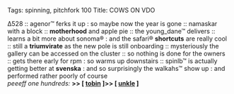 Tags:  spinning, pitchfork 100
Title: COWS ON VDO
  
∆528 :: agenor™ ferks it up : so maybe now the year is gone :: namaskar with a block :: **motherhood** and apple pie :: the young_dane™ delivers :: learns a bit more about sonoma® : and the safari® **shortcuts** are really cool :: still a **triumvirate** as the new pole is still onboarding :: mysteriously the gallery can be accessed on the cluster :: so nothing is done for the owners :: gets there early for rpm : so warms up downstairs :: spinlb™ is actually getting better at **svenska** : and so surprisingly the walkahs™ show up : and performed rather poorly of course  
_peeeff one hundreds:_ **>> [ [tobin](https://www.allmusic.com/album/permutation-mw0000040589) ]>> [ [unkle](https://www.allmusic.com/album/psyence-fiction-mw0000600611) ]**  

<!--stackedit_data:
eyJoaXN0b3J5IjpbMTMzOTYwMjA0LC0xNDQ1MTYxMz Qz XX0=
-->